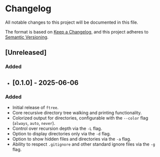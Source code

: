 # Changelog

All notable changes to this project will be documented in this file.

The format is based on [Keep a Changelog](https://keepachangelog.com/en/1.0.0/),
and this project adheres to [Semantic Versioning](https://semver.org/spec/v2.0.0.html).

## [Unreleased]

### Added
- ## [0.1.0] - 2025-06-06

### Added
- Initial release of `ftree`.
- Core recursive directory tree walking and printing functionality.
- Colorized output for directories, configurable with the `--color` flag (`always`, `auto`, `never`).
- Control over recursion depth via the `-L` flag.
- Option to display directories only via the `-d` flag.
- Option to show hidden files and directories via the `-a` flag.
- Ability to respect `.gitignore` and other standard ignore files via the `-g` flag.
